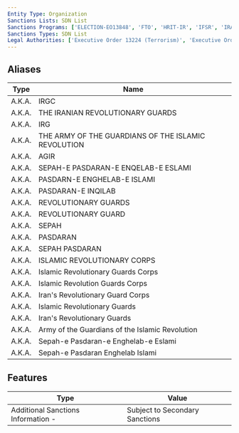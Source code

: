 ```yaml
---
Entity Type: Organization
Sanctions Lists: SDN List
Sanctions Programs: ['ELECTION-EO13848', 'FTO', 'HRIT-IR', 'IFSR', 'IRAN-HR', 'IRGC', 'NPWMD', 'SDGT']
Sanctions Types: SDN List
Legal Authorities: ['Executive Order 13224 (Terrorism)', 'Executive Order 13848 (Election)', 'TRA']
---
```


## Aliases
| Type  | Name      | 
|-------|-----------|
| A.K.A. | IRGC |
| A.K.A. | THE IRANIAN REVOLUTIONARY GUARDS |
| A.K.A. | IRG |
| A.K.A. | THE ARMY OF THE GUARDIANS OF THE ISLAMIC REVOLUTION |
| A.K.A. | AGIR |
| A.K.A. | SEPAH-E PASDARAN-E ENQELAB-E ESLAMI |
| A.K.A. | PASDARN-E ENGHELAB-E ISLAMI |
| A.K.A. | PASDARAN-E INQILAB |
| A.K.A. | REVOLUTIONARY GUARDS |
| A.K.A. | REVOLUTIONARY GUARD |
| A.K.A. | SEPAH |
| A.K.A. | PASDARAN |
| A.K.A. | SEPAH PASDARAN |
| A.K.A. | ISLAMIC REVOLUTIONARY CORPS |
| A.K.A. | Islamic Revolutionary Guards Corps |
| A.K.A. | Islamic Revolution Guards Corps |
| A.K.A. | Iran's Revolutionary Guard Corps |
| A.K.A. | Islamic Revolutionary Guards |
| A.K.A. | Iran's Revolutionary Guards |
| A.K.A. | Army of the Guardians of the Islamic Revolution |
| A.K.A. | Sepah-e Pasdaran-e Enghelab-e Eslami |
| A.K.A. | Sepah-e Pasdaran Enghelab Islami |

## Features
| Type  | Value      |
|-------|------------|
| Additional Sanctions Information - | Subject to Secondary Sanctions |

